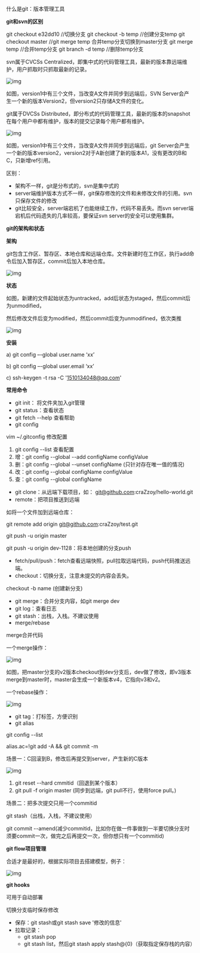 什么是git：版本管理工具

**git和svn的区别**



git checkout  e32dd10  //切换分支
git checkout -b temp   //创建分支temp
git checkout master    //git merge temp 合并temp分支切换到master分支
git merge temp         //合并temp分支
git branch -d temp     //删除temp分支





svn属于CVCSs Centralized，即集中式的代码管理工具，最新的版本靠远端维护，用户抓取时只抓取最新的记录。

![img](E:\note_files\sina3479701051\bb27f3c3f5c348b885737b41695be64e\clipboard.png)

如图，version1中有三个文件，当改变A文件并同步到远端后，SVN Server会产生一个新的版本Version2，但version2只存储A文件的变化。

git属于DVCSs Distributed，即分布式的代码管理工具，最新的版本的snapshot在每个用户中都有维护，版本的提交记录每个用户都有维护。

![img](E:\note_files\sina3479701051\3ca824db46ca4ee5b5e9634464d4431a\clipboard.png)

如图，version1中有三个文件，当改变A文件并同步到远端后，git Server会产生一个新的版本version2，version2对于A新创建了新的版本A1，没有更改的B和C，只新增ref引用。

区别：

- 架构不一样，git是分布式的，svn是集中式的
- server端维护版本方式不一样，git保存修改的文件和未修改文件的引用。svn只保存文件的修改
- git比较安全，server端宕机了也能继续工作，代码不易丢失。而svn server端宕机后代码遗失的几率较高，要保证svn server的安全可以使用集群。

**git的架构和状态**

**架构**

git包含工作区、暂存区、本地仓库和远端仓库。文件新建时在工作区，执行add命令后加入暂存区，commit后加入本地仓库。

![img](E:\note_files\sina3479701051\9d6dae6b11fe4da999b7b8789b09001a\clipboard.png)

**状态**

如图，新建的文件起始状态为untracked，add后状态为staged，然后commit后为unmodified，

然后修改文件后变为modified，然后commit后变为unmodifined，依次类推

![img](E:\note_files\sina3479701051\3427e487cd8e4701bd2aedf297490449\clipboard.png)

**安装**

a)    git config –-global user.name ‘xx’

b)    git config –-global user.email ‘xx’

c)    ssh-keygen -t rsa -C '1510134048@qq.com'

**常用命令**

- git init： 将文件夹加入git管理
- git status：查看状态
- git fetch --help 查看帮助
- git config 

vim ~/.gitconfig 修改配置

1. git config --list     查看配置
2. 增：git config --global --add configName configValue
3. 删：git config  --global --unset configName  (只针对存在唯一值的情况)
4. 改：git config --global configName configValue
5. 查：git config --global configName

- git clone：从远端下载项目，如： git@github.com:craZzoy/hello-world.git
- remote：把项目推送到远端

如将一个文件加到远端仓库：

git remote add origin git@github.com:craZzoy/test.git

git push -u origin master

git push -u origin dev-1128：将本地创建的分支push

- fetch/pull/push：fetch查看远端快照，pull拉取远端代码，push代码推送远端。
- checkout：切换分支，注意未提交的内容会丢失。

checkout -b name (创建新分支)

- git merge：合并分支内容，如git merge dev
- git log：查看日志
- git stash：出栈，入栈。不建议使用
- merge/rebase

merge合并代码

一个merge操作：

![img](E:\note_files\sina3479701051\9720e0bb61044b34869a9b5edc8c4d8c\clipboard.png)

如图，把master分支的v2版本checkout到dev分支后，dev做了修改，即v3版本merge到master时，master会生成一个新版本v4，它指向v3和v2。

一个rebase操作：

![img](E:\note_files\sina3479701051\3aa6d4c467e9411cb972eb233c87ab02\clipboard.png)

- git tag：打标签，方便识别
- git alias

git config --list

alias.ac=!git add -A && git commit -m

场景一：C回滚到B，修改后再提交到server，产生新的C版本

![img](E:\note_files\sina3479701051\18f6b63d163648cd9339e93c6041969f\clipboard.png)

1. git reset --hard cmmitid（回退到某个版本）
2. git pull -f  origin master (同步到远端，git pull不行，使用force pull。)

场景二：把多次提交只用一个commitid

git stash（出栈，入栈，不建议使用）

git commit --amend(减少commitid，比如你在做一件事做到一半要切换分支时须要commit一次，做完之后再提交一次，但你想只有一个commitid)

**git flow项目管理**

合适才是最好的，根据实际项目去搭建模型，例子：

![img](E:\note_files\sina3479701051\03af816df412405085c9a7c01771c8a4\clipboard.png)

**git hooks**

可用于自动部署



切换分支临时保存修改

- 保存：git stash或git stash save '修改的信息'
- 拉取记录：
  - git stash pop
  - git stash list，然后git stash apply stash@{0}（获取指定保存栈的内容）